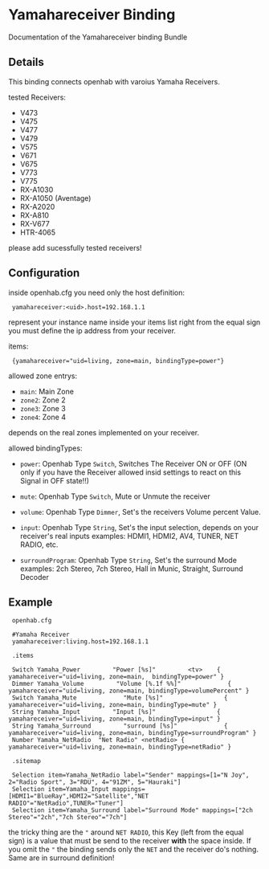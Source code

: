 # Yamahareceiver Binding

Documentation of the Yamahareceiver binding Bundle

## Details
This binding connects openhab with varoius Yamaha Receivers.

tested Receivers:
* V473
* V475
* V477
* V479
* V575
* V671
* V675
* V773
* V775
* RX-A1030
* RX-A1050 (Aventage)
* RX-A2020
* RX-A810
* RX-V677
* HTR-4065


please add sucessfully tested receivers!

## Configuration

inside openhab.cfg you need only the host definition:

     yamahareceiver:<uid>.host=192.168.1.1 

<uid> represent your instance name inside your items list
right from the equal sign you must define the ip address from your receiver.

items:

     {yamahareceiver="uid=living, zone=main, bindingType=power"}

allowed zone entrys:

* `main`: Main Zone
* `zone2`: Zone 2
* `zone3`: Zone 3
* `zone4`: Zone 4

depends on the real zones implemented on your receiver.

allowed bindingTypes:

* `power`: Openhab Type `Switch`, Switches The Receiver ON or OFF (ON only if you have the Receiver allowed insid settings to react on this Signal in OFF state!!)

* `mute`: Openhab Type `Switch`, Mute or Unmute the receiver
* `volume`: Openhab Type `Dimmer`, Set's the receivers Volume percent Value.
* `input`: Openhab Type `String`, Set's the input selection, depends on your receiver's real inputs
examples: HDMI1, HDMI2, AV4, TUNER, NET RADIO, etc.
* `surroundProgram`: Openhab Type `String`, Set's the surround Mode
examples: 2ch Stereo, 7ch Stereo, Hall in Munic, Straight, Surround Decoder
 
## Example

     openhab.cfg

     #Yamaha Receiver 
     yamahareceiver:living.host=192.168.1.1
 
     .items

     Switch Yamaha_Power         "Power [%s]"         <tv>    { yamahareceiver="uid=living, zone=main,  bindingType=power" }
     Dimmer Yamaha_Volume         "Volume [%.1f %%]"             { yamahareceiver="uid=living, zone=main, bindingType=volumePercent" }
     Switch Yamaha_Mute             "Mute [%s]"                 { yamahareceiver="uid=living, zone=main, bindingType=mute" }
     String Yamaha_Input         "Input [%s]"                 { yamahareceiver="uid=living, zone=main, bindingType=input" } 
     String Yamaha_Surround         "surround [%s]"             { yamahareceiver="uid=living, zone=main, bindingType=surroundProgram" } 
     Number Yamaha_NetRadio  "Net Radio" <netRadio> { yamahareceiver="uid=living, zone=main, bindingType=netRadio" }
 
     .sitemap

     Selection item=Yamaha_NetRadio label="Sender" mappings=[1="N Joy", 2="Radio Sport", 3="RDU", 4="91ZM", 5="Hauraki"]
     Selection item=Yamaha_Input mappings=[HDMI1="BlueRay",HDMI2="Satellite","NET RADIO"="NetRadio",TUNER="Tuner"]
     Selection item=Yamaha_Surround label="Surround Mode" mappings=["2ch Stereo"="2ch","7ch Stereo"="7ch"]

the tricky thing are the `"` around `NET RADIO`, this Key (left from the equal sign) is a value that must be send to the receiver **with** the space inside. If you omit the `"` the binding sends only the `NET` and the receiver do's nothing. 
Same are in surround definition!